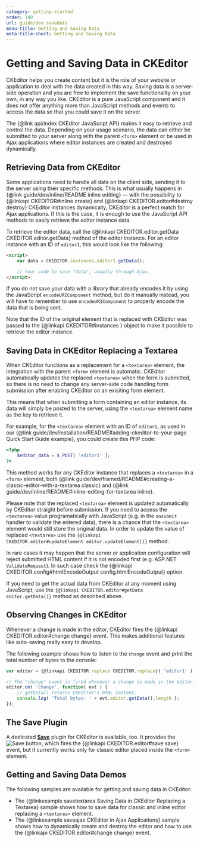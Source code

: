 ```yaml
---
category: getting-started
order: 140
url: guide/dev_savedata
menu-title: Getting and Saving Data
meta-title-short: Getting and Saving Data
---
```

<!--
Copyright (c) 2003-2019, CKSource - Frederico Knabben. All rights reserved.
For licensing, see LICENSE.md.
-->

# Getting and Saving Data in CKEditor

CKEditor helps you create content but it is the role of your website or application to deal with the data created in this way. Saving data is a server-side operation and you are free to implement the save functionality on your own, in any way you like. CKEditor is a pure JavaScript component and it does not offer anything more than JavaScript methods and events to access the data so that you could save it on the server.

The {@link api/index CKEditor JavaScript API} makes it easy to retrieve and control the data. Depending on your usage scenario, the data can either be submitted to your server along with the parent `<form>` element or be used in Ajax applications where editor instances are created and destroyed dynamically.

## Retrieving Data from CKEditor

Some applications need to handle all data on the client side, sending it to the server using their specific methods. This is what usually happens in {@link guide/dev/inline/README inline editing} &mdash; with the possibility to {@linkapi CKEDITOR#inline create} and {@linkapi CKEDITOR.editor#destroy destroy} CKEditor instances dynamically, CKEditor is a perfect match for Ajax applications. If this is the case, it is enough to use the JavaScript API methods to easily retrieve the editor instance data.

To retrieve the editor data, call the {@linkapi CKEDITOR.editor.getData CKEDITOR.editor.getData} method of the editor instance. For an editor instance with an ID of `editor1`, this would look like the following:

``` html
<script>
    var data = CKEDITOR.instances.editor1.getData();

    // Your code to save "data", usually through Ajax.
</script>
```

<info-box hint=""> If you do not save your data with a library that already encodes it by using the JavaScript <code>encodeURIComponent</code> method, but do it manually instead, you will have to remember to use <code>encodeURIComponent</code> to properly encode the data that is being sent.
</info-box>

Note that the ID of the original element that is replaced with CKEditor was passed to the {@linkapi CKEDITOR#instances } object to make it possible to retrieve the editor instance.

## Saving Data in CKEditor Replacing a Textarea

When CKEditor functions as a replacement for a `<textarea>` element, the integration with the parent `<form>` element is automatic. CKEditor automatically updates the replaced `<textarea>` when the form is submitted, so there is no need to change any server-side code handling form submission after enabling CKEditor on an exisiting form element.

This means that when submitting a form containing an editor instance, its data will simply be posted to the server, using the `<textarea>` element name as the key to retrieve it.

For example, for the `<textarea>` element with an ID of `editor1`, as used in our {@link guide/dev/installation/README#adding-ckeditor-to-your-page Quick Start Guide example}, you could create this PHP code:

``` php
<?php
    $editor_data = $_POST[ 'editor1' ];
?>
```

This method works for any CKEditor instance that replaces a `<textarea>` in a `<form>` element, both {@link guide/dev/framed/README#creating-a-classic-editor-with-a-textarea classic} and {@link guide/dev/inline/README#inline-editing-for-textarea inline}.

<info-box hint=""> <p>Please note that the replaced <code>&lt;textarea&gt;</code> element is updated automatically by CKEditor straight before submission. If you need to access the <code>&lt;textarea&gt;</code> value programatically with JavaScript (e.g. in the <code>onsubmit</code> handler to validate the entered data), there is a chance that the <code>&lt;textarea&gt;</code> element would still store the original data. In order to update the value of replaced <code>&lt;textarea&gt;</code> use the <code>{@linkapi CKEDITOR.editor#updateElement editor.updateElement()}</code> method.</p> <p>In rare cases it may happen that the server or application configuration will reject submitted HTML content if it is not encoded first (e.g. ASP.NET <code>ValidateRequest</code>). In such case check the {@linkapi CKEDITOR.config#htmlEncodeOutput config.htmlEncodeOutput} option.</p> <p>If you need to get the actual data from CKEditor at any moment using JavaScript, use the <code>{@linkapi CKEDITOR.editor#getData editor.getData()}</code> method as described above.</p>
</info-box>

## Observing Changes in CKEditor

Whenever a change is made in the editor, CKEditor fires the {@linkapi CKEDITOR.editor#change change} event. This makes additional features like auto-saving really easy to develop.

The following example shows how to listen to the `change` event and print the total number of bytes to the console:

``` js
var editor = {@linkapi CKEDITOR.replace CKEDITOR.replace}( 'editor1' );

// The "change" event is fired whenever a change is made in the editor.
editor.on( 'change', function( evt ) {
    // getData() returns CKEditor's HTML content.
    console.log( 'Total bytes: ' + evt.editor.getData().length );
});
```

## The Save Plugin

A dedicated **[Save](https://ckeditor.com/cke4/addon/save)** plugin for CKEditor is available, too. It provides the <img class="inline" src="%BASE_PATH%/assets/img/save_01.png" title="Save" alt="Save"> button, which fires the {@linkapi CKEDITOR.editor#save save} event, but it currently works only for classic editor placed inside the `<form>` element.

## Getting and Saving Data Demos

The following samples are available for getting and saving data in CKEditor:

* The {@linkexample savetextarea Saving Data in CKEditor Replacing a Textarea} sample shows how to save data for classic and inline editor replacing a `<textarea>` element.
* The {@linkexample saveajax CKEditor in Ajax Applications} sample shows how to dynamically create and destroy the editor and how to use the {@linkapi CKEDITOR.editor#change change} event.
